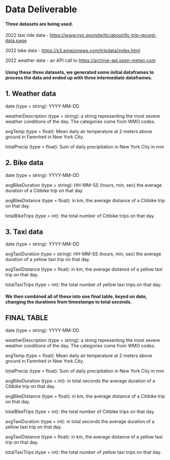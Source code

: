 # Data Deliverable

#### Three datasets are being used.

2022 taxi ride data - https://www.nyc.gov/site/tlc/about/tlc-trip-record-data.page

2022 bike data - https://s3.amazonaws.com/tripdata/index.html

2022 weather data - an API call to https://archive-api.open-meteo.com

#### Using these three datasets, we generated some initial dataframes to process the data and ended up with three intermediate dataframes.

##  1. Weather data

date (type = string): YYYY-MM-DD

weatherDescription (type = string): a string representing the most severe weather conditions of the day. The categories come from WMO codes.

avgTemp (type = float): Mean daily air temperature at 2 meters above ground in Farenheit in New York City.

totalPrecip (type = float): Sum of daily precipitation in New York City in mm

##  2. Bike data

date (type = string): YYYY-MM-DD

avgBikeDuration (type = string): HH-MM-SS (hours, min, sec) the average duration of a Citibike trip on that day.

avgBikeDistance (type = float): in km, the average distance of a Citibike trip on that day.

totalBikeTrips (type = int): the total number of Citibike trips on that day.

## 3. Taxi data

date (type = string): YYYY-MM-DD

avgTaxiDuration (type = string): HH-MM-SS (hours, min, sec) the average duration of a yellow taxi trip on that day.

avgTaxiDistance (type = float): in km, the average distance of a yellow taxi trip on that day.

totalTaxiTrips (type = int): the total number of yellow taxi trips on that day.

#### We then combined all of these into one final table, keyed on date, changing the durations from timestamps to total seconds.

## FINAL TABLE

date (type = string): YYYY-MM-DD

weatherDescription (type = string): a string representing the most severe weather conditions of the day. The categories come from WMO codes.

avgTemp (type = float): Mean daily air temperature at 2 meters above ground in Farenheit in New York City.

totalPrecip (type = float): Sum of daily precipitation in New York City in mm

avgBikeDuration (type = int): in total seconds the average duration of a Citibike trip on that day.

avgBikeDistance (type = float): in km, the average distance of a Citibike trip on that day.

totalBikeTrips (type = int): the total number of Citibike trips on that day.

avgTaxiDuration (type = int): in total seconds the average duration of a yellow taxi trip on that day.

avgTaxiDistance (type = float): in km, the average distance of a yellow taxi trip on that day.

totalTaxiTrips (type = int): the total number of yellow taxi trips on that day.
